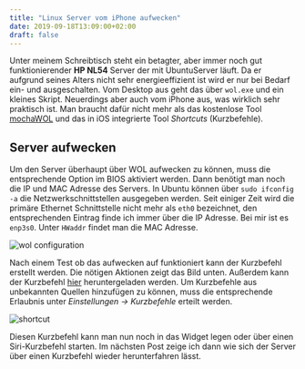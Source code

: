 ```yaml
---
title: "Linux Server vom iPhone aufwecken"
date: 2019-09-18T13:09:00+02:00
draft: false
---
```



Unter meinem Schreibtisch steht ein betagter, aber immer noch gut funktionierender **HP NL54** Server der mit UbuntuServer läuft. Da er aufgrund
seines Alters nicht sehr energieeffizient ist wird er nur bei Bedarf ein- und ausgeschalten. Vom Desktop aus geht das über `wol.exe` und ein kleines Skript.
Neuerdings aber auch vom iPhone aus, was wirklich sehr praktisch ist. Man braucht dafür nicht mehr als das kostenlose Tool [mochaWOL](https://apps.apple.com/de/app/mocha-wol/id422625778) 
und das in iOS integrierte Tool *Shortcuts* (Kurzbefehle).

## Server aufwecken

Um den Server überhaupt über WOL aufwecken zu können, muss die entsprechende Option im BIOS aktiviert werden. Dann benötigt man noch die IP und MAC Adresse des
Servers. In Ubuntu können über `sudo ifconfig -a` die Netzwerkschnittstellen ausgegeben werden. Seit einiger Zeit wird die primäre Ethernet Schnittstelle nicht mehr
als `eth0` bezeichnet, den entsprechenden Eintrag finde ich immer über die IP Adresse. Bei mir ist es `enp3s0`. Unter `HWaddr` findet man die MAC Adresse.



![wol configuration](/img/IMG_7800.jpg)


Nach einem Test ob das aufwecken auf funktioniert kann der Kurzbefehl erstellt werden. Die nötigen Aktionen zeigt das Bild unten. Außerdem kann der Kurzbefehl [hier](https://www.icloud.com/shortcuts/bde255bd011940359e72e673d8ea67a4) heruntergeladen werden. 
Um Kurzbefehle aus unbekannten Quellen hinzufügen zu können, muss die entsprechende Erlaubnis unter *Einstellungen -> Kurzbefehle* erteilt werden.


![shortcut](/img/IMG_7799.png)


Diesen Kurzbefehl kann man nun noch in das Widget legen oder über einen Siri-Kurzbefehl starten. Im nächsten Post zeige ich dann wie sich der Server über einen Kurzbefehl wieder herunterfahren lässt.